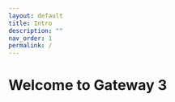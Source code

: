 ```yaml
---
layout: default
title: Intro
description: ""
nav_order: 1
permalink: /
---
```


# Welcome to Gateway 3
